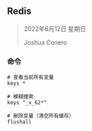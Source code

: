 ## Redis

> 2022年6月12日 星期日
>
> Joshua Conero







### 命令

```shell
# 查看当前所有变量
keys *
 
# 模糊搜索
keys "_x_62*"

# 删除变量（清空所有缓存）
flushall
```

